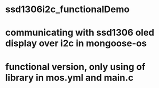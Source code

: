 # ssd1306i2c_functionalDemo
# communicating with ssd1306 oled display over i2c in mongoose-os
# functional version, only using of library in mos.yml and main.c
